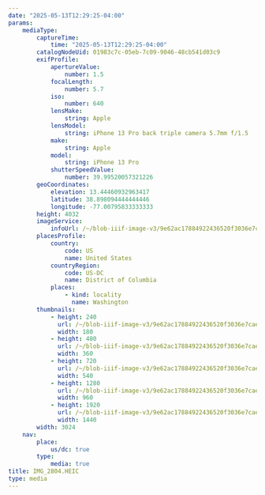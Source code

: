 ```yaml
---
date: "2025-05-13T12:29:25-04:00"
params:
    mediaType:
        captureTime:
            time: "2025-05-13T12:29:25-04:00"
        catalogNodeUid: 01983c7c-05eb-7c09-9046-48cb541d03c9
        exifProfile:
            apertureValue:
                number: 1.5
            focalLength:
                number: 5.7
            iso:
                number: 640
            lensMake:
                string: Apple
            lensModel:
                string: iPhone 13 Pro back triple camera 5.7mm f/1.5
            make:
                string: Apple
            model:
                string: iPhone 13 Pro
            shutterSpeedValue:
                number: 39.99520057321226
        geoCoordinates:
            elevation: 13.44460932963417
            latitude: 38.898094444444446
            longitude: -77.00795833333333
        height: 4032
        imageService:
            infoUrl: /~/blob-iiif-image-v3/9e62ac17884922436520f3036e7cae1a19d95e4c5faaa53a3da571e4c3b263c3/info.json
        placesProfile:
            country:
                code: US
                name: United States
            countryRegion:
                code: US-DC
                name: District of Columbia
            places:
                - kind: locality
                  name: Washington
        thumbnails:
            - height: 240
              url: /~/blob-iiif-image-v3/9e62ac17884922436520f3036e7cae1a19d95e4c5faaa53a3da571e4c3b263c3/full/180%2C240/0/default.jpg
              width: 180
            - height: 480
              url: /~/blob-iiif-image-v3/9e62ac17884922436520f3036e7cae1a19d95e4c5faaa53a3da571e4c3b263c3/full/360%2C480/0/default.jpg
              width: 360
            - height: 720
              url: /~/blob-iiif-image-v3/9e62ac17884922436520f3036e7cae1a19d95e4c5faaa53a3da571e4c3b263c3/full/540%2C720/0/default.jpg
              width: 540
            - height: 1280
              url: /~/blob-iiif-image-v3/9e62ac17884922436520f3036e7cae1a19d95e4c5faaa53a3da571e4c3b263c3/full/960%2C1280/0/default.jpg
              width: 960
            - height: 1920
              url: /~/blob-iiif-image-v3/9e62ac17884922436520f3036e7cae1a19d95e4c5faaa53a3da571e4c3b263c3/full/1440%2C1920/0/default.jpg
              width: 1440
        width: 3024
    nav:
        place:
            us/dc: true
        type:
            media: true
title: IMG_2804.HEIC
type: media
---
```

